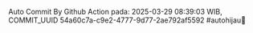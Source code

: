 Auto Commit By Github Action pada: 2025-03-29 08:39:03 WIB, COMMIT_UUID 54a60c7a-c9e2-4777-9d77-2ae792af5592 #autohijau🗿
